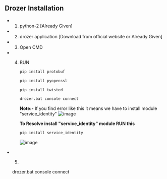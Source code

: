 ## Drozer Installation

- 1. python-2 [Already Given]
- 2. drozer application [Download from official website or Already Given]
- 3. Open CMD
- 4. RUN
     ```bash
     pip install protobuf
     ```
     ```bash
     pip install pyopenssl
     ```
     ```bash
     pip install twisted
     ```
     ```bash
     drozer.bat console connect
     ```
     **Note:-** If you find error like this it means we have to install module "service_identity" 
     ![image](https://github.com/Krishna-Gopal-Pathak/CyberSecurity/assets/142927819/2ccd989a-e20d-4e42-be26-218970120de3)

     **To Resolve install "service_identity" module RUN this**
     ```bash
     pip install service_identity
     ```
     ![image](https://github.com/Krishna-Gopal-Pathak/CyberSecurity/assets/142927819/e135e132-74c3-4506-b156-d2eb14361cfd)

 - 5. ```bash
     drozer.bat console connect
     ```

     

     
